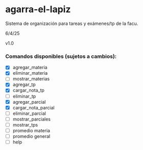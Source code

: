 # agarra-el-lapiz
Sistema de organización para tareas y exámenes/tp de la facu.

6/4/25

v1.0

### Comandos disponibles (sujetos a cambios):

- [x] agregar_materia  
- [x] eliminar_materia  
- [ ] mostrar_materias  
- [x] agregar_tp  
- [x] cargar_nota_tp  
- [ ] eliminar_tp  
- [x] agregar_parcial  
- [x] cargar_nota_parcial  
- [ ] eliminar_parcial  
- [ ] mostrar_parciales  
- [ ] mostrar_tps  
- [ ] promedio materia  
- [ ] promedio general  
- [ ] help
